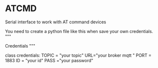 # ATCMD
Serial interface to work with AT command devices


You need to create a python file like this when save your own credentials. 
"""

Credentials
"""



class credentials:
    TOPIC = "your topic"
    URL="your broker mqtt "
    PORT = 1883
    ID = "your id"
    PASS ="your password"